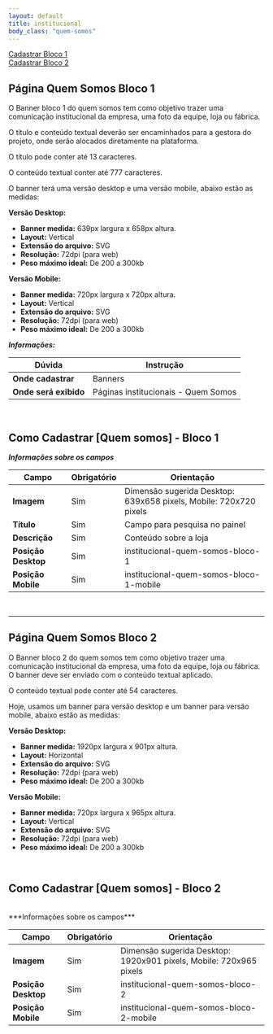 ```yaml
---
layout: default
title: institucional
body_class: "quem-somos"
---
```


<div class="menu-flutuante">
<div>
  <a href="#como-cadastrar-quem-somos---bloco-1">Cadastrar Bloco 1</a>
</div>

<div>
  <a href="#como-cadastrar-quem-somos---bloco-2">Cadastrar Bloco 2</a>
</div>

</div>

## Página Quem Somos Bloco 1

O Banner bloco 1 do quem somos tem como objetivo trazer uma comunicação institucional da empresa, uma foto da equipe, loja ou fábrica.

O título e conteúdo textual deverão ser encaminhados para a gestora do projeto, onde serão alocados diretamente na plataforma.

O título pode conter até 13 caracteres.

O conteúdo textual conter até 777 caracteres.

O banner terá uma versão desktop e uma versão mobile, abaixo estão as medidas:

**Versão Desktop:**

- **Banner medida:** 639px largura x 658px altura.
- **Layout:** Vertical
- **Extensão do arquivo:** SVG
- **Resolução:** 72dpi (para web)
- **Peso máximo ideal:** De 200 a 300kb


**Versão Mobile:**

- **Banner medida:** 720px largura x 720px altura.
- **Layout:** Vertical
- **Extensão do arquivo:** SVG
- **Resolução:** 72dpi (para web)
- **Peso máximo ideal:** De 200 a 300kb


**_Informações:_**

| Dúvida                | Instrução                                                        |
| --------------------- | ---------------------------------------------------------------- |
| **Onde cadastrar**    | Banners                                                          |
| **Onde será exibido** | Páginas institucionais - Quem Somos |


&nbsp;

## Como Cadastrar [Quem somos] - Bloco 1

***Informações sobre os campos***

| Campo         | Obrigatório         | Orientação                                |
| ------------- | ------------------- | ----------------------------------------- |
| **Imagem**      | Sim      | Dimensão sugerida Desktop: 639x658 pixels, Mobile: 720x720 pixels                  |
| **Título**      | Sim      | Campo para pesquisa no painel                       |
| **Descrição** | Sim | Conteúdo sobre a loja    |
| **Posição Desktop** | Sim | institucional-quem-somos-bloco-1     |
| **Posição Mobile** | Sim | institucional-quem-somos-bloco-1-mobile     |

<br>

<hr>

## Página Quem Somos Bloco 2

O Banner bloco 2 do quem somos tem como objetivo trazer uma comunicação institucional da empresa, uma foto da equipe, loja ou fábrica. O banner deve ser enviado com o conteúdo textual aplicado.

O conteúdo textual pode conter até 54 caracteres.

Hoje, usamos um banner para versão desktop e um banner para versão mobile, abaixo estão as medidas:

**Versão Desktop:**

- **Banner medida:** 1920px largura x 901px altura.
- **Layout:** Horizontal
- **Extensão do arquivo:** SVG
- **Resolução:** 72dpi (para web)
- **Peso máximo ideal:** De 200 a 300kb


**Versão Mobile:**

- **Banner medida:** 720px largura x 965px altura.
- **Layout:** Vertical
- **Extensão do arquivo:** SVG
- **Resolução:** 72dpi (para web)
- **Peso máximo ideal:** De 200 a 300kb

<br>

## Como Cadastrar [Quem somos] - Bloco 2

<br>
***Informações sobre os campos***

| Campo         | Obrigatório         | Orientação                                |
| ------------- | ------------------- | ----------------------------------------- |
| **Imagem**      | Sim      | Dimensão sugerida Desktop: 1920x901 pixels, Mobile: 720x965 pixels                     |
| **Posição Desktop** | Sim | institucional-quem-somos-bloco-2     |
| **Posição Mobile** | Sim | institucional-quem-somos-bloco-2-mobile     |


